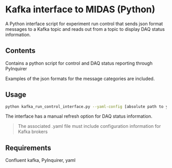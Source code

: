 # Kafka interface to MIDAS (Python)

A Python interface script for experiment run control that sends json format messages to a Kafka topic and reads out
from a topic to display DAQ status information.


## Contents

Contains a python script for control and DAQ status reporting through PyInquirer

Examples of the json formats for the message categories are included.


## Usage 


```bash
python kafka_run_control_interface.py --yaml-config [absolute path to yaml config]  # PyInquirer-based interactive CLI that accepts all inputs and shows DAQ status
```

The interface has a manual refresh option for DAQ status information. 


>The associated .yaml file must include configuration information for Kafka brokers

## Requirements

Confluent kafka, PyInquirer, yaml